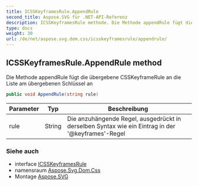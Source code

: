 ```yaml
---
title: ICSSKeyframesRule.AppendRule
second_title: Aspose.SVG für .NET-API-Referenz
description: ICSSKeyframesRule methode. Die Methode appendRule fügt die übergebene CSSKeyframeRule an die Liste am übergebenen Schlüssel an
type: docs
weight: 30
url: /de/net/aspose.svg.dom.css/icsskeyframesrule/appendrule/
---
```

## ICSSKeyframesRule.AppendRule method

Die Methode appendRule fügt die übergebene CSSKeyframeRule an die Liste am übergebenen Schlüssel an

```csharp
public void AppendRule(string rule)
```

| Parameter | Typ | Beschreibung |
| --- | --- | --- |
| rule | String | Die anzuhängende Regel, ausgedrückt in derselben Syntax wie ein Eintrag in der '@keyframes'-Regel |

### Siehe auch

* interface [ICSSKeyframesRule](../)
* namensraum [Aspose.Svg.Dom.Css](../../icsskeyframesrule/)
* Montage [Aspose.SVG](../../../)



